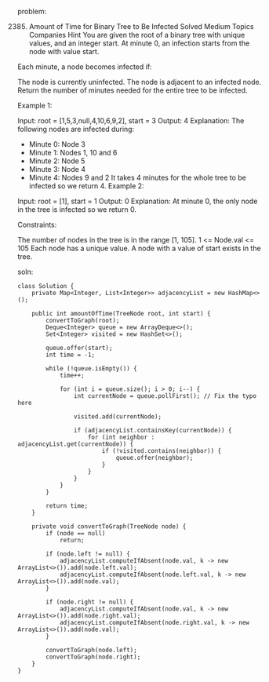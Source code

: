 problem:

2385. Amount of Time for Binary Tree to Be Infected
Solved
Medium
Topics
Companies
Hint
You are given the root of a binary tree with unique values, and an integer start. At minute 0, an infection starts from the node with value start.

Each minute, a node becomes infected if:

The node is currently uninfected.
The node is adjacent to an infected node.
Return the number of minutes needed for the entire tree to be infected.

 

Example 1:


Input: root = [1,5,3,null,4,10,6,9,2], start = 3
Output: 4
Explanation: The following nodes are infected during:
- Minute 0: Node 3
- Minute 1: Nodes 1, 10 and 6
- Minute 2: Node 5
- Minute 3: Node 4
- Minute 4: Nodes 9 and 2
It takes 4 minutes for the whole tree to be infected so we return 4.
Example 2:


Input: root = [1], start = 1
Output: 0
Explanation: At minute 0, the only node in the tree is infected so we return 0.
 

Constraints:

The number of nodes in the tree is in the range [1, 105].
1 <= Node.val <= 105
Each node has a unique value.
A node with a value of start exists in the tree.






soln:
```
class Solution {
    private Map<Integer, List<Integer>> adjacencyList = new HashMap<>();

    public int amountOfTime(TreeNode root, int start) {
        convertToGraph(root);
        Deque<Integer> queue = new ArrayDeque<>();
        Set<Integer> visited = new HashSet<>();

        queue.offer(start);
        int time = -1;

        while (!queue.isEmpty()) {
            time++;

            for (int i = queue.size(); i > 0; i--) {
                int currentNode = queue.pollFirst(); // Fix the typo here

                visited.add(currentNode);

                if (adjacencyList.containsKey(currentNode)) {
                    for (int neighbor : adjacencyList.get(currentNode)) {
                        if (!visited.contains(neighbor)) {
                            queue.offer(neighbor);
                        }
                    }
                }
            }
        }

        return time;
    }

    private void convertToGraph(TreeNode node) {
        if (node == null)
            return;

        if (node.left != null) {
            adjacencyList.computeIfAbsent(node.val, k -> new ArrayList<>()).add(node.left.val);
            adjacencyList.computeIfAbsent(node.left.val, k -> new ArrayList<>()).add(node.val);
        }

        if (node.right != null) {
            adjacencyList.computeIfAbsent(node.val, k -> new ArrayList<>()).add(node.right.val);
            adjacencyList.computeIfAbsent(node.right.val, k -> new ArrayList<>()).add(node.val);
        }

        convertToGraph(node.left);
        convertToGraph(node.right);
    }
}
```